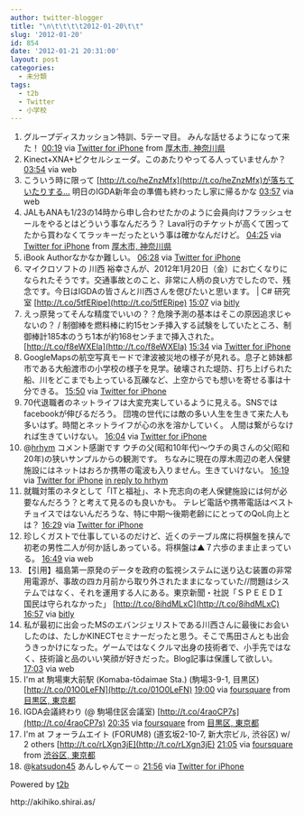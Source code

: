 ```yaml
---
author: twitter-blogger
title: "\n\t\t\t\t2012-01-20\t\t"
slug: '2012-01-20'
id: 854
date: '2012-01-21 20:31:00'
layout: post
categories:
  - 未分類
tags:
  - t2b
  - Twitter
  - 小学校
---
```


<div xmlns:georss="http://www.georss.org/georss">

1.  <span><span>グループディスカッション特訓、5テーマ目。 みんな話せるようになって来た！</span> <span>[<span>00:19</span>](http://twitter.com/o_ob/status/160320594628452352) <span>via [Twitter for iPhone](http://twitter.com/#!/download/iphone)</span> from [厚木市, 神奈川県<span></span>](http://maps.google.com/maps?q=35.48720098,139.34167262)</span></span>
2.  <span><span>Kinect+XNA+ピクセルシェーダ。このあたりやってる人っていませんか？</span> <span>[<span>03:54</span>](http://twitter.com/o_ob/status/160374664911261697) <span>via web</span></span></span>
3.  <span><span>こういう時に限って [http://t.co/heZnzMfx](http://t.co/heZnzMfx)が落ちていたりする… 明日のIGDA新年会の準備も終わったし家に帰るかな</span> <span>[<span>03:57</span>](http://twitter.com/o_ob/status/160375396116865024) <span>via web</span></span></span>
4.  <span><span>JALもANAも1/23の14時から申し合わせたかのように会員向けフラッシュセールをやるとはどういう事なんだろう？ Laval行のチケットが高くて困ってたから買わなくてラッキーだったという事は確かなんだけど。</span> <span>[<span>04:25</span>](http://twitter.com/o_ob/status/160382475598704641) <span>via [Twitter for iPhone](http://twitter.com/#!/download/iphone)</span> from [厚木市, 神奈川県<span></span>](http://maps.google.com/maps?q=35.48772887,139.34470193)</span></span>
5.  <span><span>iBook Authorなかなか難しい。</span> <span>[<span>06:28</span>](http://twitter.com/o_ob/status/160413480070021120) <span>via [Twitter for iPhone](http://twitter.com/#!/download/iphone)</span></span></span>
6.  <span><span>マイクロソフトの 川西 裕幸さんが、2012年1月20日（金）にお亡くなりになられたそうです。交通事故とのこと、非常に人柄の良い方でしたので、残念です。今日はIGDAの皆さんと川西さんを偲びたいと思います。 | C# 研究室 [http://t.co/5tfERipe](http://t.co/5tfERipe)</span> <span>[<span>15:07</span>](http://twitter.com/o_ob/status/160544111840083970) <span>via [bitly](http://bit.ly)</span></span></span>
7.  <span><span>えっ原発ってそんな精度でいいの？？危険予測の基本はそこの原因追求じゃないの？ / 制御棒を燃料棒に約15センチ挿入する試験をしていたところ、制御棒計185本のうち1本が約168センチまで挿入された。 [http://t.co/f8eWXEla](http://t.co/f8eWXEla)</span> <span>[<span>15:34</span>](http://twitter.com/o_ob/status/160550801973063682) <span>via [Twitter for iPhone](http://twitter.com/#!/download/iphone)</span></span></span>
8.  <span><span>GoogleMapsの航空写真モードで津波被災地の様子が見れる。息子と姉妹都市である大船渡市の小学校の様子を見学。破壊された堤防、打ち上げられた船、川をどこまでも上っている瓦礫など、上空からでも想いを寄せる事は十分できる。</span> <span>[<span>15:50</span>](http://twitter.com/o_ob/status/160554777619603457) <span>via [Twitter for iPhone](http://twitter.com/#!/download/iphone)</span></span></span>
9.  <span><span>70代退職者のネットライフは大変充実しているように見える。SNSではfacebookが伸びるだろう。 団塊の世代には敵の多い人生を生きて来た人も多いはず。時間とネットライフが心の氷を溶かしていく。 人間は繋がらなければ生きていけない。</span> <span>[<span>16:04</span>](http://twitter.com/o_ob/status/160558437690904577) <span>via [Twitter for iPhone](http://twitter.com/#!/download/iphone)</span></span></span>
10.  <span><span>@[hrhym](http://twitter.com/hrhym "hrhym") コメント感謝です ウチの父(昭和10年代)～ウチの奥さんの父(昭和20年)の狭いサンプルからの観測です。 ちなみに現在の厚木周辺の老人保健施設にはネットはおろか携帯の電波も入りません。生きていけない。</span> <span>[<span>16:19</span>](http://twitter.com/o_ob/status/160562196403847168) <span>via [Twitter for iPhone](http://twitter.com/#!/download/iphone)</span> [in reply to hrhym](http://twitter.com/hrhym/status/160560384011538432)</span></span>
11.  <span><span>就職対策のネタとして「ITと福祉」、ネト充志向の老人保健施設には何が必要なんだろう？と考えて見るのも良いかも。 テレビ電話や携帯電話はベストチョイスではないんだろうな、特に中期～後期老齢ににとってのQoL向上とは？</span> <span>[<span>16:29</span>](http://twitter.com/o_ob/status/160564719160266753) <span>via [Twitter for iPhone](http://twitter.com/#!/download/iphone)</span></span></span>
12.  <span><span>珍しくガストで仕事しているのだけど、近くのテーブル席に将棋盤を挟んで初老の男性二人が何か話しあっている。将棋盤は▲７六歩のまま止まっている。</span> <span>[<span>16:49</span>](http://twitter.com/o_ob/status/160569798852481024) <span>via web</span></span></span>
13.  <span><span>【引用】福島第一原発のデータを政府の監視システムに送り込む装置の非常用電源が、事故の四カ月前から取り外されたままになっていた//問題はシステムではなく、それを運用する人にある。東京新聞・社説「ＳＰＥＥＤＩ　国民は守られなかった」 [http://t.co/8ihdMLxC](http://t.co/8ihdMLxC)</span> <span>[<span>16:57</span>](http://twitter.com/o_ob/status/160571791088160768) <span>via [bitly](http://bit.ly)</span></span></span>
14.  <span><span>私が最初に出会ったMSのエバンジェリストである川西さんに最後にお会いしたのは、たしかKINECTセミナーだったと思う。そこで馬田さんとも出会うきっかけになった。ゲームではなくクルマ出身の技術者で、小手先ではなく、技術論と品のいい笑顔が好きだった。Blog記事は保護して欲しい。</span> <span>[<span>17:03</span>](http://twitter.com/o_ob/status/160573182003265536) <span>via web</span></span></span>
15.  <span><span>I'm at 駒場東大前駅 (Komaba-tōdaimae Sta.) (駒場3-9-1, 目黒区) [http://t.co/01O0LeFN](http://t.co/01O0LeFN)</span> <span>[<span>19:00</span>](http://twitter.com/o_ob/status/160602638470225920) <span>via [foursquare](http://foursquare.com)</span> from [目黒区, 東京都<span></span>](http://maps.google.com/maps?q=35.65866051,139.68447804)</span></span>
16.  <span><span>IGDA会議終わり (@ 駒場住区会議室) [http://t.co/4raoCP7s](http://t.co/4raoCP7s)</span> <span>[<span>20:35</span>](http://twitter.com/o_ob/status/160626447571103745) <span>via [foursquare](http://foursquare.com)</span> from [目黒区, 東京都<span></span>](http://maps.google.com/maps?q=35.656306,139.686651)</span></span>
17.  <span><span>I'm at フォーラムエイト (FORUM8) (道玄坂2-10-7, 新大宗ビル, 渋谷区) w/ 2 others [http://t.co/rLXgn3jE](http://t.co/rLXgn3jE)</span> <span>[<span>21:05</span>](http://twitter.com/o_ob/status/160634010303873025) <span>via [foursquare](http://foursquare.com)</span> from [渋谷区, 東京都<span></span>](http://maps.google.com/maps?q=35.65809334,139.69692752)</span></span>
18.  <span><span>@[katsudon45](http://twitter.com/katsudon45 "katsudon45") あんしゃんてー☺</span> <span>[<span>21:56</span>](http://twitter.com/o_ob/status/160647047563849728) <span>via [Twitter for iPhone](http://twitter.com/#!/download/iphone)</span></span></span>

</div>

Powered by [t2b](http://t2b.utilz.jp/)

<div>http://akihiko.shirai.as/</div>